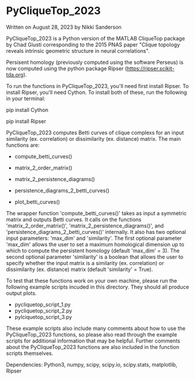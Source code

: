 # PyCliqueTop_2023
Written on August 28, 2023 by Nikki Sanderson

PyCliqueTop_2023 is a Python version of the MATLAB CliqueTop package by Chad Giusti corresponding to the 2015 PNAS paper "Clique topology reveals intrinsic geometric structure in neural correlations". 

Persisent homology (previously computed using the software Perseus) is now computed using the python package Ripser (https://ripser.scikit-tda.org). 

To run the functions in PyCliqueTop_2023, you'll need first install Ripser. To install Ripser, you'll need Cython. To install both of these, run the following in your terminal:

pip install Cython

pip install Ripser

PyCliqueTop_2023 computes Betti curves of clique complexs for an input similarity (ex. correlation) or dissimilarity (ex. distance) matrix.  The main functions are:

* compute_betti_curves() 

* matrix_2_order_matrix() 

* matrix_2_persistence_diagrams() 

* persistence_diagrams_2_betti_curves() 

* plot_betti_curves()

The wrapper function 'compute_betti_curves()' takes as input a symmetric matrix and outputs Betti curves.  It calls on the functions 'matrix_2_order_matrix()', 'matrix_2_persistence_diagrams()', and 'persistence_diagrams_2_betti_curves()' internally. It also has two optional input parameters: 'max_dim' and 'similarity'.  The first optional parameter 'max_dim' allows the user to set a maximum homological dimension up to which to compute the persistent homology (default 'max_dim' = 3).  The second optional parameter 'similarity' is a boolean that allows the user to specify whether the input matrix is a similarity (ex. correlation) or dissimilarity (ex. distance) matrix (default 'similarity' = True). 

To test that these functions work on your own machine, please run the following example scripts incuded in this directory. They should all produce output plots.  

- pycliquetop_script_1.py
- pycliquetop_script_2.py
- pylciquetop_script_3.py

These example scripts also include many comments about how to use the PyCliqueTop_2023 functions, so please also read through the example scripts for additional information that may be helpful.  Further comments about the PyCliqueTop_2023 functions are also included in the function scripts themselves.      

Dependencies: Python3, numpy, scipy, scipy.io, scipy.stats, matplotlib, Ripser
